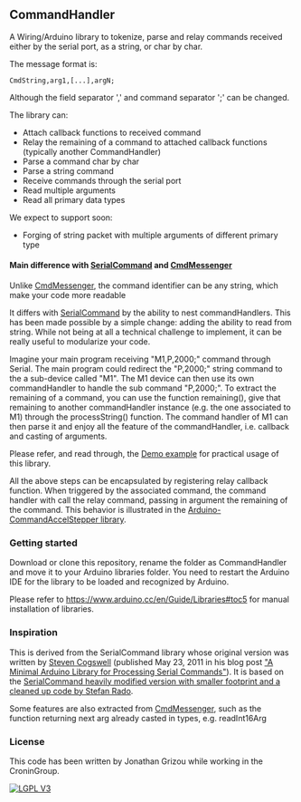 ## CommandHandler

A Wiring/Arduino library to tokenize, parse and relay commands received either by the serial port, as a string, or char by char.

The message format is:
```
CmdString,arg1,[...],argN;
```

Although the field separator ',' and command separator ';' can be changed.

The library can:
- Attach callback functions to received command
- Relay the remaining of a command to attached callback functions (typically another CommandHandler)
- Parse a command char by char
- Parse a string command
- Receive commands through the serial port
- Read multiple arguments
- Read all primary data types

We expect to support soon:
- Forging of string packet with multiple arguments of different primary type

#### Main difference with [SerialCommand](https://github.com/kroimon/Arduino-SerialCommand) and [CmdMessenger](https://github.com/thijse/Arduino-CmdMessenger)

Unlike [CmdMessenger](https://github.com/thijse/Arduino-CmdMessenger), the command identifier can be any string, which make your code more readable

It differs with [SerialCommand](https://github.com/kroimon/Arduino-SerialCommand) by the ability to nest commandHandlers. This has been made possible by a simple change: adding the ability to read from string. While not being at all a technical challenge to implement, it can be really useful to modularize your code.

Imagine your main program receiving "M1,P,2000;" command through Serial. The main program could redirect the "P,2000;" string command to the a sub-device called "M1". The M1 device can then use its own commandHandler to handle the sub command "P,2000;". To extract the remaining of a command, you can use the function remaining(), give that remaining to another commandHandler instance (e.g. the one associated to M1) through the processString() function. The command handler of M1 can then parse it and enjoy all the feature of the commandHandler, i.e. callback and casting of arguments.

Please refer, and read through, the [Demo example](examples/Demo/Demo.ino) for practical usage of this library.

All the above steps can be encapsulated by registering relay callback function. When triggered by the associated command, the command handler with call the relay command, passing in argument the remaining of the command. This behavior is illustrated in the [Arduino-CommandAccelStepper library](https://github.com/croningp/Arduino-CommandAccelStepper).

### Getting started

Download or clone this repository, rename the folder as CommandHandler and move it to your Arduino libraries folder. You need to restart the Arduino IDE for the library to be loaded and recognized by Arduino.

Please refer to https://www.arduino.cc/en/Guide/Libraries#toc5 for manual installation of libraries.

### Inspiration

This is derived from the SerialCommand library whose original version was written by [Steven Cogswell](http://husks.wordpress.com) (published May 23, 2011 in his blog post ["A Minimal Arduino Library for Processing Serial Commands"](http://husks.wordpress.com/2011/05/23/a-minimal-arduino-library-for-processing-serial-commands/)). It is based on the [SerialCommand heavily modified version with smaller footprint and a cleaned up code by Stefan Rado](https://github.com/kroimon/Arduino-SerialCommand).

Some features are also extracted from [CmdMessenger](https://github.com/thijse/Arduino-CmdMessenger), such as the function returning next arg already casted in types, e.g. readInt16Arg

### License

This code has been written by Jonathan Grizou while working in the CroninGroup.

[![LGPL V3](http://www.gnu.org/graphics/lgplv3-147x51.png)](http://www.gnu.org/licenses/lgpl-3.0.en.html)
